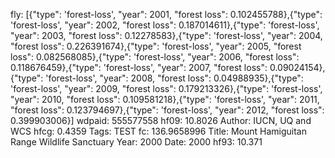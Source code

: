 fly: [{"type": 'forest-loss', "year": 2001, "forest loss": 0.102455788},{"type": 'forest-loss', "year": 2002, "forest loss": 0.187014611},{"type": 'forest-loss', "year": 2003, "forest loss": 0.12278583},{"type": 'forest-loss', "year": 2004, "forest loss": 0.226391674},{"type": 'forest-loss', "year": 2005, "forest loss": 0.082568085},{"type": 'forest-loss', "year": 2006, "forest loss": 0.118676459},{"type": 'forest-loss', "year": 2007, "forest loss": 0.09024154},{"type": 'forest-loss', "year": 2008, "forest loss": 0.04988935},{"type": 'forest-loss', "year": 2009, "forest loss": 0.179213326},{"type": 'forest-loss', "year": 2010, "forest loss": 0.109581218},{"type": 'forest-loss', "year": 2011, "forest loss": 0.123794697},{"type": 'forest-loss', "year": 2012, "forest loss": 0.399903006}]
wdpaid: 555577558
hf09: 10.8026
Author: IUCN, UQ and WCS
hfcg: 0.4359
Tags: TEST
fc: 136.9658996
Title: Mount Hamiguitan Range Wildlife Sanctuary
Year: 2000
Date: 2000
hf93: 10.371
